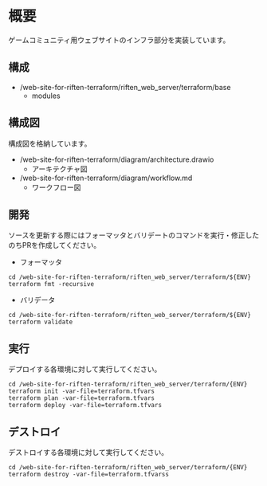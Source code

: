 # 概要
ゲームコミュニティ用ウェブサイトのインフラ部分を実装しています。

## 構成
- /web-site-for-riften-terraform/riften_web_server/terraform/base
  - modules

## 構成図
構成図を格納しています。
- /web-site-for-riften-terraform/diagram/architecture.drawio
  - アーキテクチャ図
- /web-site-for-riften-terraform/diagram/workflow.md
  - ワークフロー図

## 開発
ソースを更新する際にはフォーマッタとバリデートのコマンドを実行・修正したのちPRを作成してください。
- フォーマッタ
```
cd /web-site-for-riften-terraform/riften_web_server/terraform/${ENV}
terraform fmt -recursive
```
- バリデータ
```
cd /web-site-for-riften-terraform/riften_web_server/terraform/${ENV}
terraform validate
```

## 実行
デプロイする各環境に対して実行してください。
```
cd /web-site-for-riften-terraform/riften_web_server/terraform/{ENV}
terraform init -var-file=terraform.tfvars
terraform plan -var-file=terraform.tfvars
terraform deploy -var-file=terraform.tfvars
```

## デストロイ
デストロイする各環境に対して実行してください。
```
cd /web-site-for-riften-terraform/riften_web_server/terraform/{ENV}
terraform destroy -var-file=terraform.tfvarss
```
